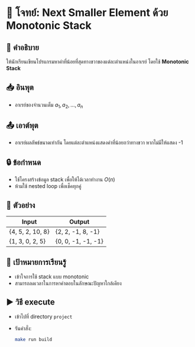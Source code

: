 # 📘 โจทย์: Next Smaller Element ด้วย Monotonic Stack

## 🧠 คำอธิบาย

ให้นักเรียนเขียนโปรแกรมหาค่าที่น้อยที่สุดทางขวาของแต่ละตำแหน่งในอาเรย์ โดยใช้ **Monotonic Stack**

## 📥 อินพุต

* อาเรย์ของจำนวนเต็ม $a_1, a_2, \dots, a_n$

## 📤 เอาต์พุต

* อาเรย์ผลลัพธ์ขนาดเท่ากัน โดยแต่ละตำแหน่งแสดงค่าที่น้อยกว่าทางขวา หากไม่มีให้แสดง -1

## 🔒 ข้อกำหนด

* ใช้โครงสร้างข้อมูล stack เพื่อให้ได้เวลาทำงาน $O(n)$
* ห้ามใช้ nested loop เพื่อเช็คทุกคู่

## 🧪 ตัวอย่าง

| Input            | Output             |
| ---------------- | ------------------ |
| {4, 5, 2, 10, 8} | {2, 2, -1, 8, -1}  |
| {1, 3, 0, 2, 5}  | {0, 0, -1, -1, -1} |

## 🎯 เป้าหมายการเรียนรู้

* เข้าใจการใช้ stack แบบ monotonic
* สามารถลดเวลาในการหาคำตอบในลักษณะปัญหาใกล้เคียง

## ▶️ วิธี execute

* เข้าไปที่ directory `project`
* รันคำสั่ง:

  ```bash
  make run build
  ```

